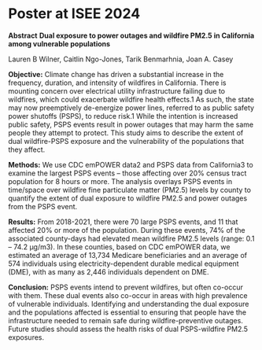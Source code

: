 # Poster at ISEE 2024

**Abstract**
**Dual exposure to power outages and wildfire PM2.5 in California among vulnerable populations**

Lauren B Wilner, Caitlin Ngo-Jones, Tarik Benmarhnia, Joan A. Casey

**Objective:** Climate change has driven a substantial increase in the frequency, duration, and intensity of wildfires in California. There is mounting concern over electrical utility infrastructure failing due to wildfires, which could exacerbate wildfire health effects.1 As such, the state may now preemptively de-energize power lines, referred to as public safety power shutoffs (PSPS), to reduce risk.1 While the intention is increased public safety, PSPS events result in power outages that may harm the same people they attempt to protect. This study aims to describe the extent of dual wildfire-PSPS exposure and the vulnerability of the populations that they affect.  

**Methods:** We use CDC emPOWER data2 and PSPS data from California3 to examine the largest PSPS events – those affecting over 20% census tract population for 8 hours or more. The analysis overlays PSPS events in time/space over wildfire fine particulate matter (PM2.5) levels by county to quantify the extent of dual exposure to wildfire PM2.5 and power outages from the PSPS event.

**Results:** From 2018-2021, there were 70 large PSPS events, and 11 that affected 20% or more of the population. During these events, 74% of the associated county-days had elevated mean wildfire PM2.5 levels (range: 0.1 – 74.2 μg/m3). In these counties, based on CDC emPOWER data, we estimated an average of 13,734 Medicare beneficiaries and an average of 574 individuals using electricity-dependent durable medical equipment (DME), with as many as 2,446 individuals dependent on DME. 

**Conclusion:** PSPS events intend to prevent wildfires, but often co-occur with them. These dual events also co-occur in areas with high prevalence of vulnerable individuals. Identifying and understanding the dual exposure and the populations affected is essential to ensuring that people have the infrastructure needed to remain safe during wildfire-preventive outages. Future studies should assess the health risks of dual PSPS-wildfire PM2.5 exposures.
